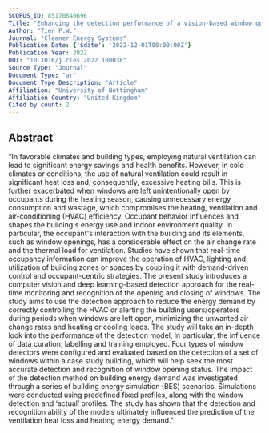 ```yaml
---
SCOPUS_ID: 85170640696
Title: "Enhancing the detection performance of a vision-based window opening detector"
Author: "Tien P.W."
Journal: "Cleaner Energy Systems"
Publication Date: {'$date': '2022-12-01T00:00:00Z'}
Publication Year: 2022
DOI: "10.1016/j.cles.2022.100038"
Source Type: "Journal"
Document Type: "ar"
Document Type Description: "Article"
Affiliation: "University of Nottingham"
Affiliation Country: "United Kingdom"
Cited by count: 2
---
```


## Abstract
"In favorable climates and building types, employing natural ventilation can lead to significant energy savings and health benefits. However, in cold climates or conditions, the use of natural ventilation could result in significant heat loss and, consequently, excessive heating bills. This is further exacerbated when windows are left unintentionally open by occupants during the heating season, causing unnecessary energy consumption and wastage, which compromises the heating, ventilation and air-conditioning (HVAC) efficiency. Occupant behavior influences and shapes the building's energy use and indoor environment quality. In particular, the occupant's interaction with the building and its elements, such as window openings, has a considerable effect on the air change rate and the thermal load for ventilation. Studies have shown that real-time occupancy information can improve the operation of HVAC, lighting and utilization of building zones or spaces by coupling it with demand-driven control and occupant-centric strategies. The present study introduces a computer vision and deep learning-based detection approach for the real-time monitoring and recognition of the opening and closing of windows. The study aims to use the detection approach to reduce the energy demand by correctly controlling the HVAC or alerting the building users/operators during periods when windows are left open, minimizing the unwanted air change rates and heating or cooling loads. The study will take an in-depth look into the performance of the detection model, in particular, the influence of data curation, labelling and training employed. Four types of window detectors were configured and evaluated based on the detection of a set of windows within a case study building, which will help seek the most accurate detection and recognition of window opening status. The impact of the detection method on building energy demand was investigated through a series of building energy simulation (BES) scenarios. Simulations were conducted using predefined fixed profiles, along with the window detection and ‘actual’ profiles. The study has shown that the detection and recognition ability of the models ultimately influenced the prediction of the ventilation heat loss and heating energy demand."
